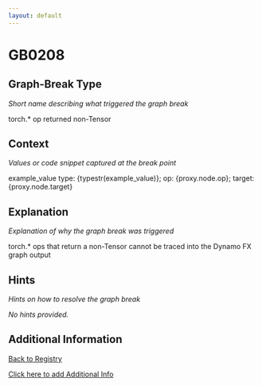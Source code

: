 ```yaml
---
layout: default
---
```

# GB0208

## Graph-Break Type
*Short name describing what triggered the graph break*

torch.* op returned non-Tensor

## Context
*Values or code snippet captured at the break point*

example_value type: {typestr(example_value)}; op: {proxy.node.op}; target: {proxy.node.target}

## Explanation
*Explanation of why the graph break was triggered*

torch.* ops that return a non-Tensor cannot be traced into the Dynamo FX graph output

## Hints
*Hints on how to resolve the graph break*

*No hints provided.*


## Additional Information

<!-- ADDITIONAL INFORMATION START - Add custom information below this line -->

<!-- ADDITIONAL INFORMATION END -->

[Back to Registry](../index.html)

[Click here to add Additional Info](https://github.com/pytorch-labs/compile-graph-break-site/edit/main/docs/gb/gb0208.md)
